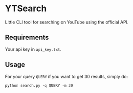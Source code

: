 # YTSearch
Little CLI tool for searching on YouTube using the official API.
## Requirements
Your api key in `api_key.txt`.
## Usage 
For your query `QUERY` if you want to get 30 results, simply do:

```
python search.py -q QUERY -m 30
```

